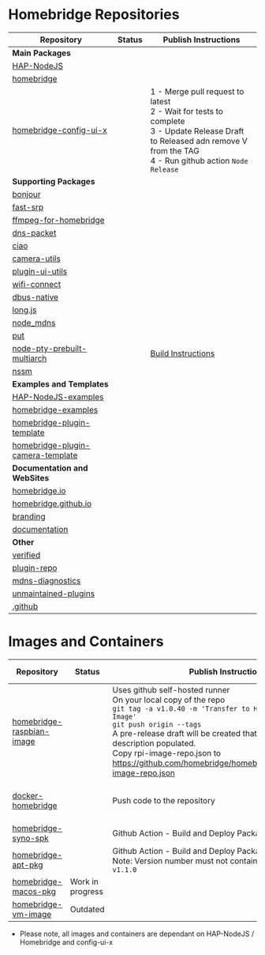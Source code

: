 # Homebridge Repositories

| Repository | Status | Publish Instructions |
|------------|-------------|-------------|
| **Main Packages** 
| [HAP-NodeJS](https://github.com/homebridge/HAP-NodeJS) |
| [homebridge](https://github.com/homebridge/homebridge) |
| [homebridge-config-ui-x](https://github.com/homebridge/homebridge-config-ui-x) | | 1 - Merge pull request to latest<BR>2 - Wait for tests to complete<BR>3 - Update Release Draft to Released adn remove V from the TAG<BR>4 - Run github action `Node Release` |
| **Supporting Packages** 
| [bonjour](https://github.com/homebridge/bonjour) |
| [fast-srp](https://github.com/homebridge/fast-srp) |
| [ffmpeg-for-homebridge](https://github.com/homebridge/ffmpeg-for-homebridge) |
| [dns-packet](https://github.com/homebridge/dns-packet) |
| [ciao](https://github.com/homebridge/ciao) |
| [camera-utils](https://github.com/homebridge/camera-utils) |
| [plugin-ui-utils](https://github.com/homebridge/plugin-ui-utils) |
| [wifi-connect](https://github.com/homebridge/wifi-connect) |
| [dbus-native](https://github.com/homebridge/dbus-native) |
| [long.js](https://github.com/homebridge/long.js) |
| [node_mdns](https://github.com/homebridge/node_mdns) |
| [put](https://github.com/homebridge/put) |
| [node-pty-prebuilt-multiarch](https://github.com/homebridge/node-pty-prebuilt-multiarch)| | [Build Instructions](https://github.com/homebridge/node-pty-prebuilt-multiarch#build--package)
| [nssm](https://github.com/homebridge/nssm) ||
| **Examples and Templates**
| [HAP-NodeJS-examples](https://github.com/homebridge/HAP-NodeJS-examples) |
| [homebridge-examples](https://github.com/homebridge/homebridge-examples) |
| [homebridge-plugin-template](https://github.com/homebridge/homebridge-plugin-template) |
| [homebridge-plugin-camera-template](https://github.com/homebridge/homebridge-plugin-camera-template) |
| **Documentation and WebSites**
| [homebridge.io](https://github.com/homebridge/homebridge.io) |
| [homebridge.github.io](https://github.com/homebridge/homebridge.github.io) |
| [branding](https://github.com/homebridge/branding) |
| [documentation](https://github.com/homebridge/documentation) |
| **Other** 
| [verified](https://github.com/homebridge/verified) |
| [plugin-repo](https://github.com/homebridge/plugin-repo) |
| [mdns-diagnostics](https://github.com/homebridge/mdns-diagnostics) |
| [unmaintained-plugins](https://github.com/homebridge/unmaintained-plugins) |
| [.github](https://github.com/homebridge/.github) |

# Images and Containers

| Repository | Status | Publish Instructions | Unique Dependencies*
|-|-|-|-|
| [homebridge-raspbian-image](https://github.com/homebridge/homebridge-raspbian-image) | | Uses github self-hosted runner<br>On your local copy of the repo<BR>`git tag -a v1.0.40 -m 'Transfer to Homebridge and Refresh Image'`<BR>`git push origin --tags`<br>A pre-release draft will be created that needs the Release description populated.<br>Copy rpi-image-repo.json to https://github.com/homebridge/homebridge.io/src/public/rpi-image-repo.json | 
| [docker-homebridge](https://github.com/homebridge/docker-homebridge) || Push code to the repository | * raspbian-image<BR>* ffmpeg-for-homebridge |
| [homebridge-syno-spk](https://github.com/homebridge/homebridge-syno-spk) | | Github Action - Build and Deploy Packages| 
| [homebridge-apt-pkg](https://github.com/homebridge/homebridge-apt-pkg) | | Github Action - Build and Deploy Packages <BR>Note: Version number must not contain a v, ie `1.1.0` and not `v1.1.0`| 
| [homebridge-macos-pkg](https://github.com/homebridge/homebridge-macos-pkg) | Work in progress
| [homebridge-vm-image](https://github.com/homebridge/homebridge-vm-image) | Outdated

* Please note, all images and containers are dependant on HAP-NodeJS / Homebridge and config-ui-x
